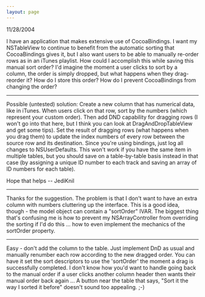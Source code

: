 ```yaml
---
layout: page
---
```




11/28/2004

I have an application that makes extensive use of CocoaBindings. I want my NSTableView to continue to benefit from the automatic sorting that CocoaBindings gives it, but I also want users to be able to manually re-order rows as in an iTunes playlist. How could I accomplish this while saving this manual sort order? I'd imagine the moment a user clicks to sort by a column, the order is simply dropped, but what happens when they drag-reorder it? How do I store this order? How do I prevent CocoaBindings from changing the order?

----

Possible (untested) solution: Create a new column that has numerical data, like in iTunes. When users click on that row, sort by the numbers (which represent your custom order). Then add DND capability for dragging rows (I won't go into that here, but I think you can look at DragAndDropTableView and get some tips). Set the result of dragging rows (what happens when you drag them) to update the index numbers of every row between the source row and its destination. Since you're using bindings, just log all changes to NSUserDefaults. This won't work if you have the same item in multiple tables, but you should save on a table-by-table basis instead in that case (by assigning a unique ID number to each track and saving an array of ID numbers for each table).

Hope that helps -- JediKnil

----

Thanks for the suggestion. The problem is that I don't want to have an extra column with numbers cluttering up the interface. This is a good idea, though - the model object can contain a "sortOrder" IVAR. The biggest thing that's confusing me is how to prevent my NSArrayController from overriding the sorting if I'd do this ... how to even implement the mechanics of the sortOrder property.

----

Easy - don't add the column to the table. Just implement DnD as usual and manually renumber each row according to the new dragged order. You can have it set the sort descriptors to use the 'sortOrder' the moment a drag is successfully completed. I don't know how you'd want to handle going back to the manual order if a user clicks another column header then wants their manual order back again ... A button near the table that says, "Sort it the way I sorted it before" doesn't sound too appealing. ;-)
